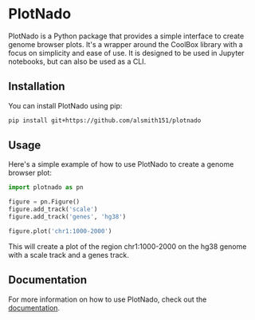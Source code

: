 # PlotNado

PlotNado is a Python package that provides a simple interface to create genome browser plots. It's a wrapper around the CoolBox library with a focus on simplicity and ease of use. It is designed to be used in Jupyter notebooks, but can also be used as a CLI.

## Installation

You can install PlotNado using pip:

```bash
pip install git+https://github.com/alsmith151/plotnado
```

## Usage

Here's a simple example of how to use PlotNado to create a genome browser plot:

```python
import plotnado as pn

figure = pn.Figure()
figure.add_track('scale')
figure.add_track('genes', 'hg38')

figure.plot('chr1:1000-2000')
```

This will create a plot of the region chr1:1000-2000 on the hg38 genome with a scale track and a genes track.

## Documentation

For more information on how to use PlotNado, check out the [documentation](https://plotnado.readthedocs.io/).

